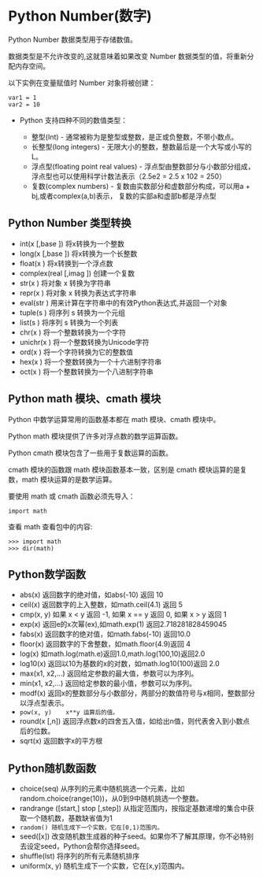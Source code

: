 # Python Number(数字)

Python Number 数据类型用于存储数值。

数据类型是不允许改变的,这就意味着如果改变 Number 数据类型的值，将重新分配内存空间。

以下实例在变量赋值时 Number 对象将被创建：

```
var1 = 1
var2 = 10
```

- Python 支持四种不同的数值类型：

  - 整型(Int) - 通常被称为是整型或整数，是正或负整数，不带小数点。
  - 长整型(long integers) - 无限大小的整数，整数最后是一个大写或小写的L。
  - 浮点型(floating point real values) - 浮点型由整数部分与小数部分组成，浮点型也可以使用科学计数法表示（2.5e2 = 2.5 x 102 = 250）
  - 复数(complex numbers) - 复数由实数部分和虚数部分构成，可以用a + bj,或者complex(a,b)表示， 复数的实部a和虚部b都是浮点型


## Python Number 类型转换
- int(x [,base ])         将x转换为一个整数  
- long(x [,base ])        将x转换为一个长整数  
- float(x )               将x转换到一个浮点数  
- complex(real [,imag ])  创建一个复数  
- str(x )                 将对象 x 转换为字符串  
- repr(x )                将对象 x 转换为表达式字符串  
- eval(str )              用来计算在字符串中的有效Python表达式,并返回一个对象  
- tuple(s )               将序列 s 转换为一个元组  
- list(s )                将序列 s 转换为一个列表  
- chr(x )                 将一个整数转换为一个字符  
- unichr(x )              将一个整数转换为Unicode字符  
- ord(x )                 将一个字符转换为它的整数值  
- hex(x )                 将一个整数转换为一个十六进制字符串  
- oct(x )                 将一个整数转换为一个八进制字符串  


## Python math 模块、cmath 模块

Python 中数学运算常用的函数基本都在 math 模块、cmath 模块中。

Python math 模块提供了许多对浮点数的数学运算函数。

Python cmath 模块包含了一些用于复数运算的函数。

cmath 模块的函数跟 math 模块函数基本一致，区别是 cmath 模块运算的是复数，math 模块运算的是数学运算。

要使用 math 或 cmath 函数必须先导入：
```
import math
```

查看 math 查看包中的内容:

```
>>> import math
>>> dir(math)
```


## Python数学函数

- abs(x)	返回数字的绝对值，如abs(-10) 返回 10
- ceil(x)	返回数字的上入整数，如math.ceil(4.1) 返回 5
- cmp(x, y)	如果 x < y 返回 -1, 如果 x == y 返回 0, 如果 x > y 返回 1
- exp(x)	返回e的x次幂(ex),如math.exp(1) 返回2.718281828459045
- fabs(x)	返回数字的绝对值，如math.fabs(-10) 返回10.0
- floor(x)	返回数字的下舍整数，如math.floor(4.9)返回 4
- log(x)	如math.log(math.e)返回1.0,math.log(100,10)返回2.0
- log10(x)	返回以10为基数的x的对数，如math.log10(100)返回 2.0
- max(x1, x2,...)	返回给定参数的最大值，参数可以为序列。
- min(x1, x2,...)	返回给定参数的最小值，参数可以为序列。
- modf(x)	返回x的整数部分与小数部分，两部分的数值符号与x相同，整数部分以浮点型表示。
- `pow(x, y)	x**y 运算后的值。`
- round(x [,n])	返回浮点数x的四舍五入值，如给出n值，则代表舍入到小数点后的位数。
- sqrt(x)	返回数字x的平方根


## Python随机数函数

- choice(seq)	从序列的元素中随机挑选一个元素，比如random.choice(range(10))，从0到9中随机挑选一个整数。
- randrange ([start,] stop [,step])	从指定范围内，按指定基数递增的集合中获取一个随机数，基数缺省值为1
- `random()	随机生成下一个实数，它在[0,1)范围内。`
- seed([x])	改变随机数生成器的种子seed。如果你不了解其原理，你不必特别去设定seed，Python会帮你选择seed。
- shuffle(lst)	将序列的所有元素随机排序
- uniform(x, y)	随机生成下一个实数，它在[x,y]范围内。
